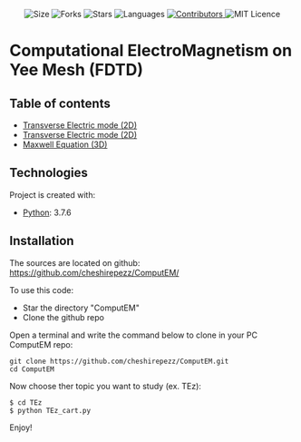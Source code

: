 <!-- Meta-Badges -->
</p>

<p align="center">
    <img alt="Size" src="https://img.shields.io/github/repo-size/cheshirepezz/ComputEM">
  </a>
  <img alt="Forks" src="https://img.shields.io/github/forks/cheshirepezz/ComputEM">
  </a>
  <img alt="Stars" src="https://img.shields.io/github/stars/cheshirepezz/ComputEM">
  </a>
  <img alt="Languages" src="https://img.shields.io/github/languages/count/cheshirepezz/ComputEM">
  </a>
  <a href="https://github.com/cheshirepezz/ComputEM/graphs/contributors">
    <img alt="Contributors" src="https://img.shields.io/github/contributors/cheshirepezz/ComputEM">
  </a>
  <img alt="MIT Licence" src="https://img.shields.io/github/license/cheshirepezz/ComputEM">
  </a>
  
</p>

# Computational ElectroMagnetism on Yee Mesh (FDTD)

## Table of contents
* [Transverse Electric mode (2D)](https://github.com/cheshirepezz/ComputEM/tree/master/TEz)
* [Transverse Electric mode (2D)](https://github.com/cheshirepezz/ComputEM/tree/master/TMz)
* [Maxwell Equation (3D)](#maxwell)

## Technologies
Project is created with:
* [Python](https://www.python.org/): 3.7.6
	
## Installation

The sources are located on github: https://github.com/cheshirepezz/ComputEM/

To use this code:
* Star the directory "ComputEM" 
* Clone the github repo

Open a terminal and write the command below to clone in your PC ComputEM repo:

```
git clone https://github.com/cheshirepezz/ComputEM.git
cd ComputEM
```
Now choose ther topic you want to study (ex. TEz):

```
$ cd TEz
$ python TEz_cart.py
```

Enjoy!
